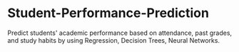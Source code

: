 # Student-Performance-Prediction
Predict students' academic performance based on attendance, past grades, and study habits by using Regression, Decision Trees, Neural Networks. 
